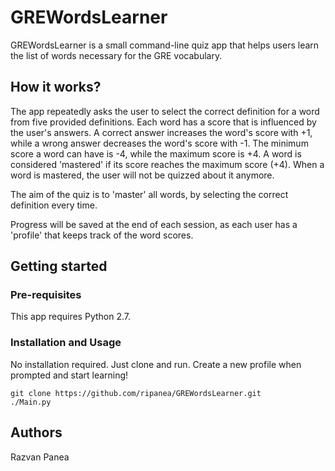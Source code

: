 # GREWordsLearner

GREWordsLearner is a small command-line quiz app that helps users learn the list of words necessary for the GRE vocabulary.

## How it works?

The app repeatedly asks the user to select the correct definition for a word from five provided definitions. 
Each word has a score that is influenced by the user's answers. A correct answer increases the word's score with +1, while
 a wrong answer decreases the word's score with -1. The minimum score a word can have is -4, while the maximum score is +4.
A word is considered 'mastered' if its score reaches the maximum score (+4). When a word is mastered, the user will not be
quizzed about it anymore.

The aim of the quiz is to 'master' all words, by selecting the correct definition every time.

Progress will be saved at the end of each session, as each user has a 'profile' that keeps track of the word scores.

## Getting started

### Pre-requisites

This app requires Python 2.7. 

### Installation and Usage

No installation required. Just clone and run. Create a new profile when prompted and start learning!

    git clone https://github.com/ripanea/GREWordsLearner.git
    ./Main.py

## Authors

Razvan Panea



